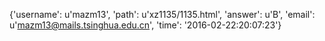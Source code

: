 {'username': u'mazm13', 'path': u'xz1135/1135.html', 'answer': u'B', 'email': u'mazm13@mails.tsinghua.edu.cn', 'time': '2016-02-22:20:07:23'}